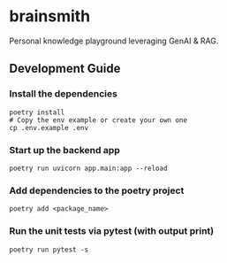 # brainsmith
Personal knowledge playground leveraging GenAI &amp; RAG.

## Development Guide


### Install the dependencies 
```shell
poetry install
# Copy the env example or create your own one
cp .env.example .env
```

### Start up the backend app
```
poetry run uvicorn app.main:app --reload
```

### Add dependencies to the poetry project
```shell
poetry add <package_name>
```

### Run the unit tests via pytest (with output print)
```shell
poetry run pytest -s
```